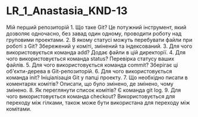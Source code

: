 # LR_1_Anastasia_KND-13
Мій перший репозиторій
     1. Що таке Git? 
Це потужний інструмент, який дозволяє одночасно, без завад один одному, проводити роботу над груповими проектами.
     2.	В якому статусі можуть перебувати файли при роботі з Git? 
Збережений у коміті, змінений та індексований.
     3.	Для чого використовується  команда add? 
Додає файли в цій директорії.
     4. Для чого використовується  команда status? 
Перевірка статусу ваших файлів.
     5. Для чого використовується  команда commit? 
Зберігає ці об'єкти-дерева в Git-репозиторій.
     6. Для чого використовується  команда init? 
Ініціалізація Git у папці проекту.
     7. Що необхідно писати в коментарях комітів? 
Описати, що було змінено, де змінено, чому змінено.
     8. Як переглянути список комітів? 
Є команда git log.
     9. Для чого використовується  команда checkout?
Використовується для переходу між гілками, також може бути використана для переходу між комітами.
